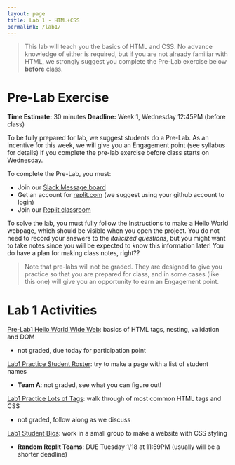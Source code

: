 ```yaml
---
layout: page
title: Lab 1 - HTML+CSS
permalink: /lab1/
---
```


> This lab will teach you the basics of HTML and CSS. No advance knowledge of either is required, but if you are not already familiar with HTML, we strongly suggest you complete the Pre-Lab exercise below **before** class.
> 
<!-- > **[Lab 1 Slides](/slides/22-1-Course-Overview-part2.pdf)** (after lecture slides)  -->

# Pre-Lab Exercise

**Time Estimate:** 30 minutes 
**Deadline:** Week 1, Wednesday 12:45PM (before class)

To be fully prepared for lab, we suggest students do a Pre-Lab. As an incentive for this week, we will give you an Engagement point (see syllabus for details) if you complete the pre-lab exercise before class starts on Wednesday.

To complete the Pre-Lab, you must:
  - Join our [Slack Message board](https://join.slack.com/t/gwu-cs2541-sp23/signup)
  - Get an account for [replit.com](https://replit.com) (we suggest using your github account to login)
  - Join our [Replit classroom](https://replit.com/teams/join/ifzmgbzvejnifxbdkczoyabyowugyubb-gwucs2541sp23) 
<!--  - Complete the [Welcome Survey](https://forms.gle/n8NQLQPSAnJxzogZ6) -->
<!--  - Solve [Pre-Lab1: Hello World Wide Web](https://replit.com/team/cs2541s22/Pre-Lab1-Hello-World-Wide-Web) on replit -->

To solve the lab, you must fully follow the Instructions to make a Hello World webpage, which should be visible when you open the project. You do not need to record your answers to the *italicized questions*, but you might want to take notes since you will be expected to know this information later! You do have a plan for making class notes, right??

> Note that pre-labs will not be graded. They are designed to give you practice so that you are prepared for class, and in some cases (like this one) will give you an opportunity to earn an Engagement point.

# Lab 1 Activities
[Pre-Lab1 Hello World Wide Web](https://replit.com/@gwucs2541sp23/Pre-Lab1-Hello-World-Wide-Web): basics of HTML tags, nesting, validation and DOM
  - not graded, due today for participation point

[Lab1 Practice Student Roster](https://replit.com/@gwucs2541sp23/Lab1-Practice-Student-Roster): try to make a page with a list of student names
  - **Team A**: not graded, see what you can figure out!

[Lab1 Practice Lots of Tags](https://replit.com/@gwucs2541sp23/Lab1-Practice-Lots-of-Tags): walk through of most common HTML tags and CSS
  - not graded, follow along as we discuss

[Lab1 Student Bios](https://replit.com/@gwucs2541sp23/Lab1-Student-Bios): work in a small group to make a website with CSS styling
  - **Random Replit Teams**: DUE Tuesday 1/18 at 11:59PM (usually will be a shorter deadline)

<!-- # Lab 1 Teams

![Team list](lab1-teams.png) -->
